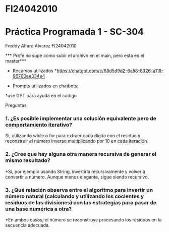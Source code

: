 # FI24042010

# Práctica Programada 1 - SC-304

Freddy Alfaro Alvarez
FI24042010


*** Profe no supe como subir el archivo en el main, pero esta en el master***


- Recursos utilizados
*https://chatgpt.com/c/68d5d9d2-6a58-8326-a118-90760ee334e4

- Prompts utilizados en chatbots:

*use GPT para ayuda en el codigo

Preguntas

### 1. ¿Es posible implementar una solución equivalente pero de comportamiento iterativo?
Sí, utilizando  while o for para extraer cada dígito con el residuo y reconstruir el número inverso multiplicando por 10 en cada iteración.

### 2. ¿Cree que hay alguna otra manera recursiva de generar el mismo resultado?
*Si, por ejemplo usando String, invertirla recursivamente y volver a convertir a número. Aunque menos elegante, sigue siendo recursivo.

### 3. ¿Qué relación observa entre el algoritmo para invertir un número natural (calculando y utilizando los cocientes y residuos de las divisiones) con las estrategias para pasar de una base numérica a otra?
*En ambos casos, el número se reconstruye procesando los residuos en la secuencia adecuada.
